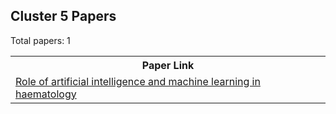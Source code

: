 ## Cluster 5 Papers

Total papers: 1
<html><table><tr>
<th>Paper Link</th>
</tr>
<tr>
<td><a href=https://www.semanticscholar.org/paper/aab5429817233e16fa825eb2a9df81161b07a24d>Role of artificial intelligence and machine learning in haematology</a></td>
</tr>
</table></html>
